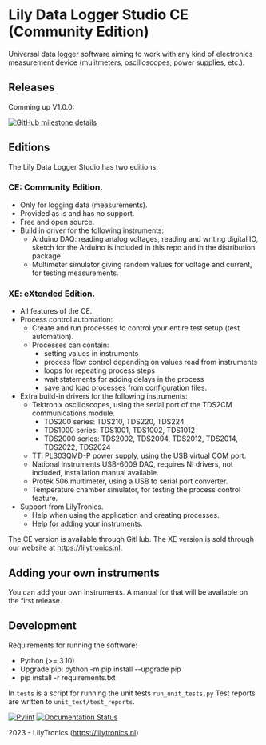 # Lily Data Logger Studio CE (Community Edition)

Universal data logger software aiming to work with any kind of electronics measurement device (mulitmeters, oscilloscopes, power supplies, etc.).

## Releases

Comming up V1.0.0:

[![GitHub milestone details](https://img.shields.io/github/milestones/issues-open/lilytronics/lily-data-logger-studio-ce/1)](https://github.com/LilyTronics/lily-data-logger-studio-ce/milestone/1)

## Editions

The Lily Data Logger Studio has two editions:

### CE: Community Edition.

* Only for logging data (measurements).
* Provided as is and has no support.
* Free and open source.
* Build in driver for the following instruments:
  * Arduino DAQ: reading analog voltages, reading and writing digital IO, sketch for the Arduino is included in this repo and in the distribution package.
  * Multimeter simulator giving random values for voltage and current, for testing measurements.

### XE: eXtended Edition.

* All features of the CE.
* Process control automation:
  * Create and run processes to control your entire test setup (test automation).
  * Processes can contain:
    * setting values in instruments
    * process flow control depending on values read from instruments
    * loops for repeating process steps
    * wait statements for adding delays in the process
    * save and load processes from configuration files.
* Extra build-in drivers for the following instruments:
  * Tektronix oscilloscopes, using the serial port of the TDS2CM communications module.
    * TDS200 series: TDS210, TDS220, TDS224
    * TDS1000 series: TDS1001, TDS1002, TDS1012
    * TDS2000 series: TDS2002, TDS2004, TDS2012, TDS2014, TDS2022, TDS2024
  * TTi PL303QMD-P power supply, using the USB virtual COM port.
  * National Instruments USB-6009 DAQ, requires NI drivers, not included, installation manual available.
  * Protek 506 multimeter, using a USB to serial port converter.
  * Temperature chamber simulator, for testing the process control feature. 
* Support from LilyTronics.
  * Help when using the application and creating processes.
  * Help for adding your instruments.

The CE version is available through GitHub. The XE version is sold through our website at https://lilytronics.nl.

## Adding your own instruments

You can add your own instruments. A manual for that will be available on the first release.

## Development

Requirements for running the software:

* Python (>= 3.10)
* Upgrade pip: python -m pip install --upgrade pip
* pip install -r requirements.txt

In `tests` is a script for running the unit tests `run_unit_tests.py`
Test reports are written to `unit_test/test_reports`.

[![Pylint](https://github.com/LilyTronics/lily-data-logger-studio-ce/actions/workflows/pylint.yml/badge.svg?branch=main)](https://github.com/LilyTronics/lily-data-logger-studio-ce/actions/workflows/pylint.yml)
[![Documentation Status](https://readthedocs.org/projects/lily-data-logger-studio-ce/badge/?version=latest)](https://lily-data-logger-studio-ce.readthedocs.io/en/latest/?badge=latest)

2023 - LilyTronics (https://lilytronics.nl)
